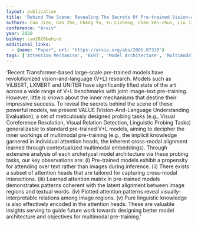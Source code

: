 ```yaml
---
layout: publication
title: 'Behind The Scene: Revealing The Secrets Of Pre-trained Vision-and-language Models'
authors: Cao Jize, Gan Zhe, Cheng Yu, Yu Licheng, Chen Yen-chun, Liu Jingjing
conference: "Arxiv"
year: 2020
bibkey: cao2020behind
additional_links:
  - {name: "Paper", url: "https://arxiv.org/abs/2005.07310"}
tags: ['Attention Mechanism', 'BERT', 'Model Architecture', 'Multimodal Models', 'Pretraining Methods', 'Training Techniques', 'Transformer']
---
```

'Recent Transformer-based large-scale pre-trained models have revolutionized vision-and-language (V+L) research. Models such as ViLBERT, LXMERT and UNITER have significantly lifted state of the art across a wide range of V+L benchmarks with joint image-text pre-training. However, little is known about the inner mechanisms that destine their impressive success. To reveal the secrets behind the scene of these powerful models, we present VALUE (Vision-And-Language Understanding Evaluation), a set of meticulously designed probing tasks (e.g., Visual Coreference Resolution, Visual Relation Detection, Linguistic Probing Tasks) generalizable to standard pre-trained V+L models, aiming to decipher the inner workings of multimodal pre-training (e.g., the implicit knowledge garnered in individual attention heads, the inherent cross-modal alignment learned through contextualized multimodal embeddings). Through extensive analysis of each archetypal model architecture via these probing tasks, our key observations are: (i) Pre-trained models exhibit a propensity for attending over text rather than images during inference. (ii) There exists a subset of attention heads that are tailored for capturing cross-modal interactions. (iii) Learned attention matrix in pre-trained models demonstrates patterns coherent with the latent alignment between image regions and textual words. (iv) Plotted attention patterns reveal visually-interpretable relations among image regions. (v) Pure linguistic knowledge is also effectively encoded in the attention heads. These are valuable insights serving to guide future work towards designing better model architecture and objectives for multimodal pre-training.'
